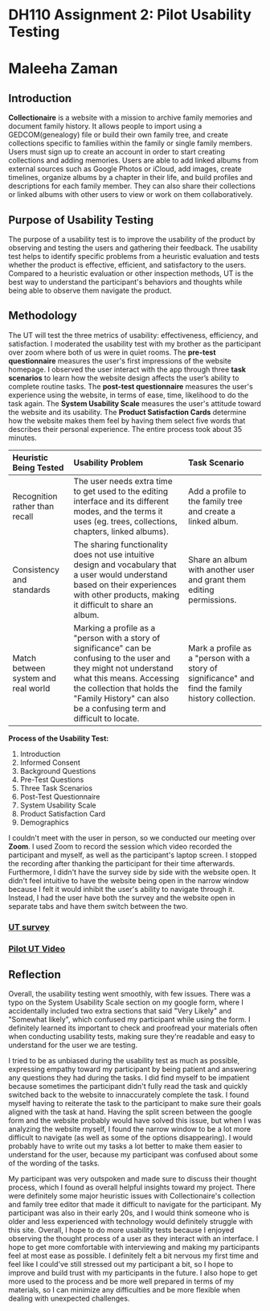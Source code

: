 # DH110 Assignment 2: Pilot Usability Testing
# Maleeha Zaman

## Introduction

**Collectionaire** is a website with a mission to archive family memories and document family history. It allows people to import using a GEDCOM(genealogy) file or build their own family tree, and create collections specific to families within the family or single family members. Users must sign up to create an account in order to start creating collections and adding memories. Users are able to add linked albums from external sources such as Google Photos or iCloud, add images, create timelines, organize albums by a chapter in their life, and build profiles and descriptions for each family member. They can also share their collections or linked albums with other users to view or work on them collaboratively.  

## Purpose of Usability Testing
The purpose of a usability test is to improve the usability of the product by observing and testing the users and gathering their feedback. The usability test helps to identify specific problems from a heuristic evaluation and tests whether the product is effective, efficient, and satisfactory to the users. Compared to a heuristic evaluation or other inspection methods, UT is the best way to understand the participant's behaviors and thoughts while being able to observe them navigate the product. 

## Methodology

The UT will test the three metrics of usability: effectiveness, efficiency, and satisfaction. I moderated the usability test with my brother as the participant over zoom where both of us were in quiet rooms. The **pre-test questionnaire** measures the user's first impressions of the website homepage. I observed the user interact with the app through three **task scenarios** to learn how the website design affects the user’s ability to complete routine tasks. The **post-test questionnaire** measures the user's experience using the website, in terms of ease, time, likelihood to do the task again. The **System Usability Scale** measures the user's attitude toward the website and its usability. The **Product Satisfaction Cards** determine how the website makes them feel by having them select five words that describes their personal experience. The entire process took about 35 minutes.

Heuristic Being Tested | Usability Problem  | Task Scenario  |
:--- | :--- | :--- |
Recognition rather than recall  | The user needs extra time to get used to the editing interface and its different modes, and the terms it uses (eg. trees, collections, chapters, linked albums).  | Add a profile to the family tree and create a linked album.  |  
Consistency and standards | The sharing functionality does not use intuitive design and vocabulary that a user would understand based on their experiences with other products, making it difficult to share an album.  | Share an album with another user and grant them editing permissions.  |
Match between system and real world  | Marking a profile as a "person with a story of significance" can be confusing to the user and they might not understand what this means. Accessing the collection that holds the "Family History" can also be a confusing term and difficult to locate. | Mark a profile as a "person with a story of significance" and find the family history collection. |


**Process of the Usability Test:**
1. Introduction
2. Informed Consent
3. Background Questions
4. Pre-Test Questions
5. Three Task Scenarios 
6. Post-Test Questionnaire
7. System Usability Scale 
8. Product Satisfaction Card
9. Demographics

I couldn't meet with the user in person, so we conducted our meeting over **Zoom**. I used Zoom to record the session which video recorded the participant and myself, as well as the participant's laptop screen. I stopped the recording after thanking the participant for their time afterwards. Furthermore, I didn't have the survey side by side with the website open. It didn't feel intuitive to have the website being open in the narrow window because I felt it would inhibit the user's ability to navigate through it. Instead, I had the user have both the survey and the website open in separate tabs and have them switch between the two. 

### [UT survey](https://docs.google.com/forms/d/e/1FAIpQLSdGx5VNXPt8TvSU7AYRqlrcwcpPTzsWS_3E9s9ytx8ari5w2w/viewform?usp=sharing)
### [Pilot UT Video](https://drive.google.com/file/d/18N5rAV_XpNPqvsqT2HEChtTLJ1ZYEx7S/view?usp=share_link)

## Reflection

Overall, the usability testing went smoothly, with few issues. There was a typo on the System Usability Scale section on my google form, where I accidentally included two extra sections that said "Very Likely" and "Somewhat likely", which confused my participant while using the form. I definitely learned its important to check and proofread your materials often when conducting usability tests, making sure they're readable and easy to understand for the user we are testing. 

I tried to be as unbiased during the usability test as much as possible, expressing empathy toward my participant by being patient and answering any questions they had during the tasks. I did find myself to be impatient because sometimes the participant didn't fully read the task and quickly switched back to the website to innaccurately complete the task. I found myself having to reiterate the task to the participant to make sure their goals aligned with the task at hand. Having the split screen between the google form and the website probably would have solved this issue, but when I was analyzing the website myself, I found the narrow window to be a lot more difficult to navigate (as well as some of the options disappearing). I would probably have to write out my tasks a lot better to make them easier to understand for the user, because my participant was confused about some of the wording of the tasks. 

My participant was very outspoken and made sure to discuss their thought process, which I found as overall helpful insights toward my project. There were definitely some major heuristic issues with Collectionaire's collection and family tree editor that made it difficult to navigate for the participant. My participant was also in their early 20s, and I would think someone who is older and less experienced with technology would definitely struggle with this site. Overall, I hope to do more usability tests because I enjoyed observing the thought process of a user as they interact with an interface. I hope to get more comfortable with interviewing and making my participants feel at most ease as possible. I definitely felt a bit nervous my first time and feel like I could've still stressed out my participant a bit, so I hope to improve and build trust with my participants in the future. I also hope to get more used to the process and be more well prepared in terms of my materials, so I can minimize any difficulties and be more flexible when dealing with unexpected challenges.    
